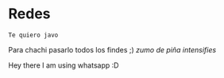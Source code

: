 # Redes
	Te quiero javo
Para chachi pasarlo todos los findes ;)
*zumo de piña intensifies*

Hey there I am using whatsapp :D
